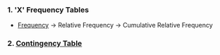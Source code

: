 ### 1. 'X' Frequency Tables
- [Frequency]([SC]-Descriptive-Analytics/[SC]-Data-Tabulation-and-Frequencies/[M]-Frequency-Table.md) -> Relative Frequency -> Cumulative Relative Frequency
### 2. [Contingency Table]([SC]-Descriptive-Analytics/[SC]-Data-Tabulation-and-Frequencies/[M]-Contingency-Table.md)
